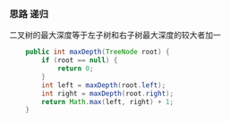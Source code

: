 ### 思路 递归

二叉树的最大深度等于左子树和右子树最大深度的较大者加一

```java
	public int maxDepth(TreeNode root) {
        if (root == null) {
            return 0;
        }
        int left = maxDepth(root.left);
        int right = maxDepth(root.right);
        return Math.max(left, right) + 1;
    }
```

